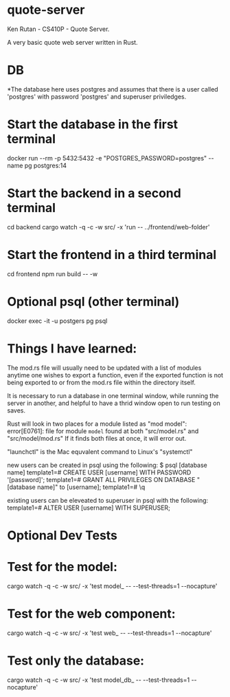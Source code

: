 # quote-server
Ken Rutan - CS410P - Quote Server.

A very basic quote web server written in Rust.

# DB
*The database here uses postgres and assumes that there is a user called 'postgres' with password 'postgres' and superuser priviledges.

# Start the database in the first terminal
docker run --rm -p 5432:5432 -e "POSTGRES_PASSWORD=postgres" --name pg postgres:14

# Start the backend in a second terminal
cd backend
cargo watch -q -c -w src/ -x 'run -- ../frontend/web-folder'

# Start the frontend in a third terminal
cd frontend
npm run build -- -w

# Optional psql (other terminal)
docker exec -it -u postgers pg psql

# Things I have learned:
The mod.rs file will usually need to be updated with a list of modules anytime one wishes to export a function, even if the exported function is not being exported to or from the mod.rs file within the directory itself.

It is necessary to run a database in one terminal window, while running the server in another, and helpful to have a thrid window open to run testing on saves.

Rust will look in two places for a module listed as "mod model":
error[E0761]: file for module `model` found at both "src/model.rs" and "src/model/mod.rs"
If it finds both files at once, it will error out.

"launchctl" is the Mac equvalent command to Linux's "systemctl"

new users can be created in psql using the following:
$ psql [database name]
template1=# CREATE USER [username] WITH PASSWORD '[password]';
template1=# GRANT ALL PRIVILEGES ON DATABASE "[database name]" to [username];
template1=# \q

existing users can be eleveated to superuser in psql with the following:
template1=# ALTER USER [username] WITH SUPERUSER;


# Optional Dev Tests

# Test for the model:
cargo watch -q -c -w src/ -x 'test model_ -- --test-threads=1 --nocapture'

# Test for the web component:
cargo watch -q -c -w src/ -x 'test web_ -- --test-threads=1 --nocapture'

# Test only the database:
cargo watch -q -c -w src/ -x 'test model_db_ -- --test-threads=1 --nocapture'